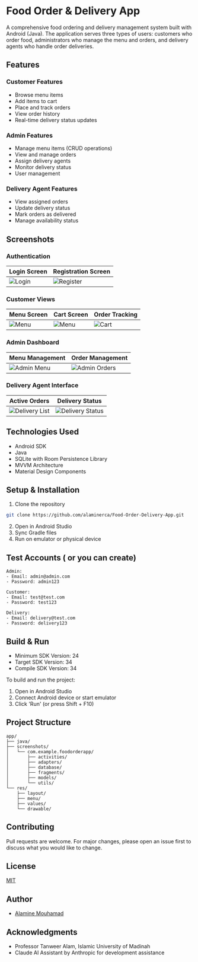 # Food Order & Delivery App

A comprehensive food ordering and delivery management system built with Android (Java). The application serves three types of users: customers who order food, administrators who manage the menu and orders, and delivery agents who handle order deliveries.

## Features

### Customer Features
- Browse menu items
- Add items to cart
- Place and track orders
- View order history
- Real-time delivery status updates

### Admin Features
- Manage menu items (CRUD operations)
- View and manage orders
- Assign delivery agents
- Monitor delivery status
- User management

### Delivery Agent Features
- View assigned orders
- Update delivery status
- Mark orders as delivered
- Manage availability status

## Screenshots

### Authentication
| Login Screen | Registration Screen |
|--------------|-------------------|
| ![Login](https://github.com/alaminerca/Food-Order-Delivery-App/blob/main/screenshots/login.jpg) | ![Register](https://github.com/alaminerca/Food-Order-Delivery-App/blob/main/screenshots/registration.jpg) |

### Customer Views
| Menu Screen | Cart Screen | Order Tracking |
|-------------|-------------|----------------|
| ![Menu](https://github.com/alaminerca/Food-Order-Delivery-App/blob/main/screenshots/customerMenu.jpg) | ![Menu](https://github.com/alaminerca/Food-Order-Delivery-App/blob/main/screenshots/customerMenu.jpg) | ![Cart](https://github.com/alaminerca/Food-Order-Delivery-App/blob/main/screenshots/customerCart.jpg) |

### Admin Dashboard
| Menu Management | Order Management |
|----------------|------------------|
| ![Admin Menu](https://github.com/alaminerca/Food-Order-Delivery-App/blob/main/screenshots/adminMenuManage.jpg) | ![Admin Orders](https://github.com/alaminerca/Food-Order-Delivery-App/blob/main/screenshots/adminOrderManage.jpg) |

### Delivery Agent Interface
| Active Orders | Delivery Status |
|--------------|----------------|
| ![Delivery List](https://github.com/alaminerca/Food-Order-Delivery-App/blob/main/screenshots/activeDeliveries.jpg) | ![Delivery Status](https://github.com/alaminerca/Food-Order-Delivery-App/blob/main/screenshots/deliveryStatus.jpg) |

## Technologies Used
- Android SDK
- Java
- SQLite with Room Persistence Library
- MVVM Architecture
- Material Design Components

## Setup & Installation
1. Clone the repository
```bash
git clone https://github.com/alaminerca/Food-Order-Delivery-App.git
```

2. Open in Android Studio
3. Sync Gradle files
4. Run on emulator or physical device

## Test Accounts ( or you can create)
```
Admin:
- Email: admin@admin.com
- Password: admin123

Customer:
- Email: test@test.com
- Password: test123

Delivery:
- Email: delivery@test.com
- Password: delivery123
```

## Build & Run
- Minimum SDK Version: 24
- Target SDK Version: 34
- Compile SDK Version: 34

To build and run the project:
1. Open in Android Studio
2. Connect Android device or start emulator
3. Click 'Run' (or press Shift + F10)

## Project Structure
```
app/
├── java/
├── screenshots/
│   └── com.example.foodorderapp/
│       ├── activities/
│       ├── adapters/
│       ├── database/
│       ├── fragments/
│       ├── models/
│       └── utils/
└── res/
    ├── layout/
    ├── menu/
    ├── values/
    └── drawable/
```

## Contributing
Pull requests are welcome. For major changes, please open an issue first to discuss what you would like to change.

## License
[MIT](https://choosealicense.com/licenses/mit/)

## Author
- [Alamine Mouhamad](https://github.com/alaminerca)

## Acknowledgments
- Professor Tanweer Alam, Islamic University of Madinah
- Claude AI Assistant by Anthropic for development assistance